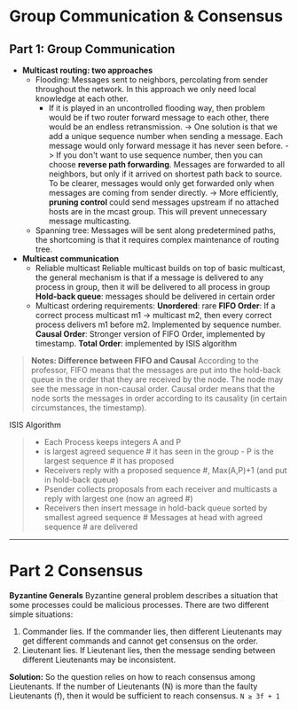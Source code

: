 Group Communication & Consensus
===

Part 1: Group Communication
---
 - **Multicast routing: two approaches**
	- Flooding: Messages sent to neighbors, percolating from sender throughout the network. In this approach we only need local knowledge at each other.
		- If it is played in an uncontrolled flooding way, then problem would be if two router forward message to each other, there would be an endless retransmission.
		-> One solution is that we add a unique sequence number when sending a message. Each message would only forward message it has never seen before.
		-> If you don't want to use sequence number, then you can choose **reverse path forwarding**. Messages are forwarded to all neighbors, but only if it arrived on shortest path back to source. To be clearer, messages would only get forwarded only when messages are coming from sender directly.
		-> More efficiently, **pruning control** could send messages upstream if no attached hosts are in the mcast group. This will prevent unnecessary message multicasting.
	- Spanning tree: Messages will be sent along predetermined paths, the shortcoming is that it requires complex maintenance of routing tree.
 - **Multicast communication**
	- Reliable multicast
Reliable multicast builds on top of basic multicast, the general mechanism is that if a message is delivered to any process in group, then it will be delivered to all process in group
**Hold-back queue**: messages should be delivered in certain order
	 - Multicast ordering requirements:
**Unordered**:  rare
**FIFO Order**: If a correct process multicast m1 -> multicast m2, then every correct process delivers m1 before m2. Implemented by sequence number.
**Causal Order**: Stronger version of FIFO Order, implemented by timestamp.
**Total Order**: implemented by ISIS algorithm

> **Notes: Difference between FIFO and Causal**
> According to the professor, FIFO means that the messages are put into the hold-back queue in the order that they are received by the node. The node may see the message in non-causal order. Causal order means that the node sorts the messages in order according to its causality (in certain circumstances, the timestamp).

ISIS Algorithm
> - Each Process keeps integers A and P
>  - is largest agreed sequence # it has seen in the group - P is the largest sequence # it has proposed
> - Receivers reply with a proposed sequence #, Max(A,P)+1 (and put in hold-back queue)
> - Psender collects proposals from each receiver and multicasts a reply with largest one (now an agreed #)
> - Receivers then insert message in hold-back queue sorted by smallest agreed sequence #
> Messages at head with agreed sequence # are delivered


----------

Part 2 Consensus
===

**Byzantine Generals**
Byzantine general problem describes a situation that some processes could be malicious processes. There are two different simple situations:

 1. Commander lies. If the commander lies, then different Lieutenants may get different commands and cannot get consensus on the order.
 2. Lieutenant lies. If Lieutenant lies, then the message sending between different Lieutenants may be inconsistent.

**Solution:** 
So the question relies on how to reach consensus among Lieutenants. If the number of Lieutenants (N) is more than the faulty Lieutenants (f), then it would be sufficient to reach consensus.
`N ≥ 3f + 1`
